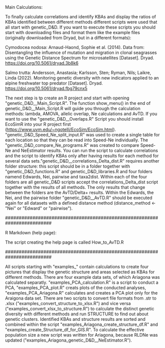 Main Calculations:


To finally calculate correlations and identify KBAs and display the ratios of KBAs identified between different methods different scripts were used that all start with genetic_D&D. 
If you want to execute these scripts you should start with downloading files and format them like the example files (originally downloaded from Dryad, but in a different formats): 


Cymodocea nodosa: Arnaud-Haond, Sophie et al. (2014). Data from: Disentangling the influence of mutation and migration in clonal seagrasses using the Genetic Distance Spectrum for microsatellites [Dataset]. Dryad. https://doi.org/10.5061/dryad.3b8k6 


Salmo trutta: Andersson, Anastasia; Karlsson, Sten; Ryman, Nils; Laikre, Linda (2022). Monitoring genetic diversity with new indicators applied to an alpine freshwater top predator [Dataset]. Dryad. https://doi.org/10.5061/dryad.fbg79cnx5 

The next step is tp create an R project and start with opening "genetic_D&D__Main_Script.R". The function show_menu() in the end of genetic_D&D__Main_Script.R will guide you through the calculation methods: lambda, AMOVA, allelic overlap, Ne calculations and AvTD. If you want to use the "genetic_D&D__Overlaps.R" Script you should install EcoSimR into your R project first (https://www.uvm.edu/~ngotelli/EcoSim/EcoSim.html). "genetic_D&D_Speed_Ne_split_input.R" was used to create a single table for each location so that they can be read into Speed-Ne individually. The "genetic_D&D_compare_Ne_programs.R" was created to compare Speed-Ne and NeEstimator results. You can run the script to calculate correlations and the script to identify KBAs only after having results for each method for several data sets."genetic_D&D__correlations_Delta_dist.R" requires another folder structure: this script should be in a folder together with "genetic_D&D_functions.R" and genetic_D&D_libraries.R and four folders namend Edwards, Nei, pairwise and taxa2dist. Within each of the four folders are all genetic_D&D scripts accept the correlations_Delta_dist script together with the results of all methods. The only results that change between the folders are the AvTD/Delta+ results. Within the Edwards, the Nei, and the pairwise folder "genetic_D&D__AvTD.R" should be executed again for all datasets with a defined distance method (distance_method <- "Nei" or "Edward" or "pairwise").



#########################################################################


R Markdown (help page): 


The script creating the help page is called How_to_AvTD.R



#########################################################################


All scripts starting with "examples_" contain calculations to create four pictures that display the genetic structure and areas selected as KBAs for different methods. There are four example data sets, of which Ariagona was calculated separatly. "examples_PCA_calculation.R" is a script to conduct a PCA, "examples_PCA_plot.R" creats plots of the conducted analyses, "examples_PCA_Ariagona.R" calculates and creates a PCA plot only for the Araigona data set. There are two scripts to convert file formats from .str to .xlsx ("examples_convert_structure_to_xlsx.R") and vice versa ("examples_convert_xlsx_to_structure.R") to calculate the distinct genetic diversity with different methods and run STRUCTURE to find out about genetic clusters. Identified KBAs and structure results are sorted and combined within the script "examples_Ariagona_create_structure_df.R" and "examples_create_Structure_df_for_GIS.R". To calculate the effective population size a new script was written for Ariagona, because RLDNe was updated ("examples_Ariagona_genetic_D&D__NeEstimator.R"). 






